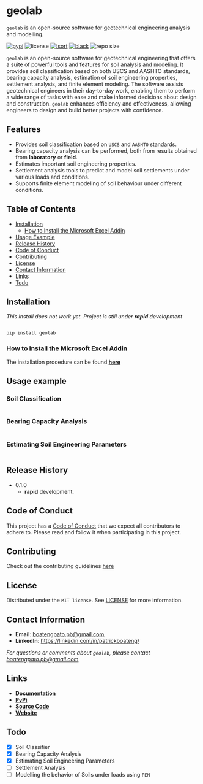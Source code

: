 # geolab

`geolab` is an open-source software for geotechnical engineering analysis and modelling.

[![pypi](https://img.shields.io/badge/PyPi-Pato546-blue?style=flat-square&logo=pypi&logoColor=white)](https://pypi.org/user/Pato546/)
![license](https://img.shields.io/pypi/l/geolab?style=flat-square)
[![isort](https://img.shields.io/badge/%20imports-isort-%231674b1?style=flat-square&labelColor=ef8336)](https://pycqa.github.io/isort/)
[![black](https://img.shields.io/badge/code%20style-black-000000.svg?style=flat-square)](https://github.com/psf/black)
![repo size](https://img.shields.io/github/repo-size/patrickboateng/geolab?style=flat-square&labelColor=ef8336)

<!-- [![style guide](https://img.shields.io/badge/%20style-google-3666d6.svg?style=flat-square)](https://google.github.io/styleguide/pyguide.html#s3.8-comments-and-docstrings) -->

<!-- ![downloads](https://img.shields.io/pypi/dm/geolab?style=flat-square) -->

`geolab` is an open-source software for geotechnical engineering that offers a suite of
powerful tools and features for soil analysis and modeling. It provides soil classification based
on both USCS and AASHTO standards, bearing capacity analysis, estimation of soil engineering properties,
settlement analysis, and finite element modeling. The software assists geotechnical engineers in their
day-to-day work, enabling them to perform a wide range of tasks with ease and make informed decisions
about design and construction. `geolab` enhances efficiency and effectiveness, allowing engineers to
design and build better projects with confidence.

## Features

- Provides soil classification based on `USCS` and `AASHTO` standards.
- Bearing capacity analysis can be performed, both from results obtained from **laboratory** or **field**.
- Estimates important soil engineering properties.
- Settlement analysis tools to predict and model soil settlements under various loads and conditions.
- Supports finite element modeling of soil behaviour under different conditions.

## Table of Contents

- [Installation](#installation)
  - [How to Install the Microsoft Excel Addin](#how-to-install-the-microsoft-excel-addin)
- [Usage Example](#usage-example)
- [Release History](#release-history)
- [Code of Conduct](#code-of-conduct)
- [Contributing](#contributing)
- [License](#license)
- [Contact Information](#contact-information)
- [Links](#links)
- [Todo](#todo)

## Installation

_This install does not work yet. Project is still under **rapid** development_

```shell

pip install geolab

```

### How to Install the Microsoft Excel Addin

The installation procedure can be found [**here**](./geolab-excel-addin/README.md/#installation)

## Usage example

### Soil Classification

```python

```

### Bearing Capacity Analysis

```python

```

### Estimating Soil Engineering Parameters

```python

```

## Release History

- 0.1.0
  - **rapid** development.

## Code of Conduct

This project has a [Code of Conduct](docs/CONTRIBUTING.md) that we expect all contributors
to adhere to. Please read and follow it when participating in this project.

## Contributing

Check out the contributing guidelines [here](docs/CONTRIBUTING.md#how-to-contribute)

## License

Distributed under the `MIT license`. See [LICENSE](./LICENSE.txt) for more information.

## Contact Information

- **Email**: <boatengpato.pb@gmail.com>,
- **LinkedIn**: <https://linkedin.com/in/patrickboateng/>

_For questions or comments about `geolab`, please contact <boatengpato.pb@gmail.com>_

## Links

- [**Documentation**](https://)
- [**PyPi**](https://)
- [**Source Code**](https://github.com/patrickboateng/geolab/)
- [**Website**](https://)

## Todo

- [x] Soil Classifier
- [x] Bearing Capacity Analysis
- [x] Estimating Soil Engineering Parameters
- [ ] Settlement Analysis
- [ ] Modelling the behavior of Soils under loads using `FEM`
